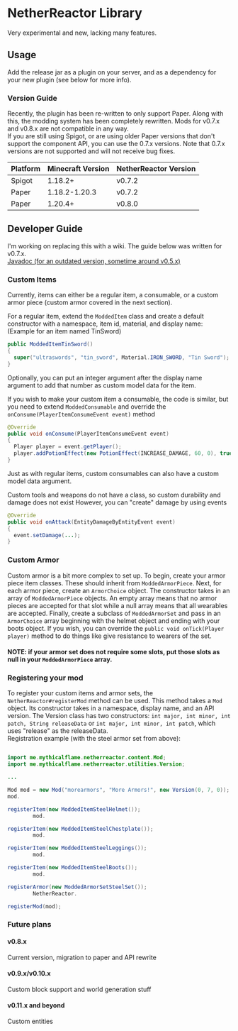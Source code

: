 # NetherReactor Library
Very experimental and new, lacking many features.

## Usage
Add the release jar as a plugin on your server, and as a dependency for your new plugin (see below for more info).

### Version Guide
Recently, the plugin has been re-written to only support Paper. Along with this, the modding system has been completely rewritten. Mods for v0.7.x and v0.8.x are not compatible in any way.  
If you are still using Spigot, or are using older Paper versions that don't support the component API, you can use the 0.7.x versions. Note that 0.7.x versions are not supported and will not receive bug fixes.  

| Platform | Minecraft Version | NetherReactor Version |
|----------|-------------------|-----------------------|
| Spigot   | 1.18.2+           | v0.7.2                |
| Paper    | 1.18.2-1.20.3     | v0.7.2                |
| Paper    | 1.20.4+           | v0.8.0                |


## Developer Guide
I'm working on replacing this with a wiki. The guide below was written for v0.7.x.  
[Javadoc (for an outdated version, sometime around v0.5.x)](https://mythicalflame.github.io)

### Custom Items
Currently, items can either be a regular item, a consumable, or a custom armor piece (custom armor covered in the next section).

For a regular item, extend the `ModdedItem` class and create a default constructor with a namespace, item id, material, and display name:
(Example for an item named TinSword)
```java
public ModdedItemTinSword()
{
  super("ultraswords", "tin_sword", Material.IRON_SWORD, "Tin Sword");
}
```
Optionally, you can put an integer argument after the display name argument to add that number as custom model data for the item.

If you wish to make your custom item a consumable, the code is similar, but you need to extend `ModdedConsumable` and override the `onConsume(PlayerItemConsumeEvent event)` method

```java
@Override
public void onConsume(PlayerItemConsumeEvent event)
{
  Player player = event.getPlayer();
  player.addPotionEffect(new PotionEffect(INCREASE_DAMAGE, 60, 0), true);
}
```

Just as with regular items, custom consumables can also have a custom model data argument.

Custom tools and weapons do not have a class, so custom durability and damage does not exist
However, you can "create" damage by using events
```java
@Override
public void onAttack(EntityDamageByEntityEvent event)
{
  event.setDamage(...);
}
```

### Custom Armor
Custom armor is a bit more complex to set up. To begin, create your armor piece item classes. These should inherit from `ModdedArmorPiece`. Next, for each armor piece, create an `ArmorChoice` object. The constructor takes in an array of `ModdedArmorPiece` objects. An empty array means that no armor pieces are accepted for that slot while a null array means that all wearables are accepted. Finally, create a subclass of `ModdedArmorSet` and pass in an `ArmorChoice` array beginning with the helmet object and ending with your boots object. If you wish, you can override the `public void onTick(Player player)` method to do things like give resistance to wearers of the set.  
#### NOTE: if your armor set does not require some slots, put those slots as null in your `ModdedArmorPiece` array.

### Registering your mod
To register your custom items and armor sets, the `NetherReactor#registerMod` method can be used. This method takes a `Mod` object. Its constructor takes in a namespace, display name, and an API version. The Version class has two constructors: `int major, int minor, int patch, String releaseData` or `int major, int minor, int patch`, which uses "release" as the releaseData.  
Registration example (with the steel armor set from above):

```java

import me.mythicalflame.netherreactor.content.Mod;
import me.mythicalflame.netherreactor.utilities.Version;

...

Mod mod = new Mod("morearmors", "More Armors!", new Version(0, 7, 0));
mod.

registerItem(new ModdedItemSteelHelmet());
        mod.

registerItem(new ModdedItemSteelChestplate());
        mod.

registerItem(new ModdedItemSteelLeggings());
        mod.

registerItem(new ModdedItemSteelBoots());
        mod.

registerArmor(new ModdedArmorSetSteelSet());
        NetherReactor.

registerMod(mod);
```

### Future plans
#### v0.8.x
Current version, migration to paper and API rewrite
#### v0.9.x/v0.10.x
Custom block support and world generation stuff
#### v0.11.x and beyond
Custom entities
